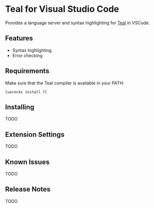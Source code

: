# Teal for Visual Studio Code

Provides a language server and syntax highlighting for [Teal](https://github.com/teal-language/tl) in VSCode.

## Features

- Syntax highlighting
- Error checking

## Requirements

Make sure that the Teal compiler is available in your PATH:
```
luarocks install tl
```

## Installing

TODO

## Extension Settings

TODO

## Known Issues

TODO

## Release Notes

TODO
